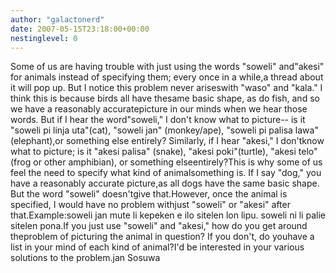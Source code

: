 ```yaml
---
author: "galactonerd"
date: 2007-05-15T23:18:00+00:00
nestinglevel: 0
---
```

Some of us are having trouble with just using the words "soweli" and"akesi" for animals instead of specifying them; every once in a while,a thread about it will pop up. But I notice this problem never ariseswith "waso" and "kala." I think this is because birds all have thesame basic shape, as do fish, and so we have a reasonably accuratepicture in our minds when we hear those words. But if I hear the word"soweli," I don't know what to picture--
is it "soweli pi linja uta"(cat), "soweli jan" (monkey/ape), "soweli pi palisa lawa" (elephant),or something else entirely? Similarly, if I hear "akesi," I don'tknow what to picture; is it "akesi palisa" (snake), "akesi poki"(turtle), "akesi telo" (frog or other amphibian), or something elseentirely?This is why some of us feel the need to specify what kind of animalsomething is. If I say "dog," you have a reasonably accurate picture,as all dogs have the same basic shape. But the word "soweli" doesn'tgive that.However, once the animal is specified, I would have no problem withjust "soweli" or "akesi" after that.Example:soweli jan mute li kepeken e ilo sitelen lon lipu. soweli ni li palie sitelen pona.If you just use "soweli" and "akesi," how do you get around theproblem of picturing the animal in question? If you don't, do youhave a list in your mind of each kind of animal?I'd be interested in your various solutions to the problem.jan Sosuwa